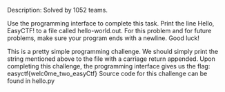 Description:
Solved by 1052 teams.

Use the programming interface to complete this task. Print the line Hello, EasyCTF! to a file called hello-world.out. For this problem and for future problems, make sure your program ends with a newline. Good luck!

This is a pretty simple programming challenge. We should simply print the string mentioned above to the file with a carriage return appended.
Upon completing this challenge, the programming interface gives us the flag: easyctf{welc0me_two_easyCtf}
Source code for this challenge can be found in hello.py
